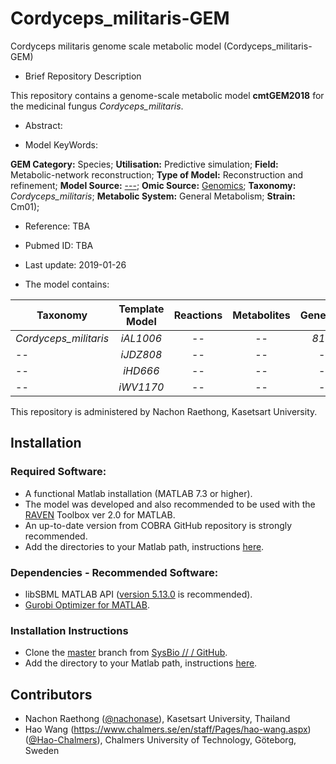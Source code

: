 # Cordyceps_militaris-GEM
Cordyceps militaris genome scale metabolic model (Cordyceps_militaris-GEM)

- Brief Repository Description

This repository contains a genome-scale metabolic model **cmtGEM2018** for the medicinal fungus _Cordyceps_militaris_.

- Abstract:

- Model KeyWords:

**GEM Category:** Species; **Utilisation:** Predictive simulation; **Field:** Metabolic-network reconstruction; **Type of Model:** Reconstruction and refinement; **Model Source:** [---](http://dx.doi.org////); **Omic Source:** [Genomics](http://dx.doi.org...); **Taxonomy:** _Cordyceps_militaris_; **Metabolic System:** General Metabolism; **Strain:** Cm01);

- Reference: TBA

- Pubmed ID: TBA

- Last update: 2019-01-26

- The model contains:

| Taxonomy | Template Model | Reactions | Metabolites| Genes |
| ------------- |:-------------:|:-------------:|:-------------:|-----:|
| _Cordyceps_militaris_ | _iAL1006_ | -- | -- | _818_ |
| -- | _iJDZ808_ | -- | -- | -- |
| -- | _iHD666_ | -- | -- | -- |
| -- | _iWV1170_ | -- | -- | -- |

This repository is administered by Nachon Raethong, Kasetsart University.



## Installation

### Required Software:

* A functional Matlab installation (MATLAB 7.3 or higher).
* The model was developed and also recommended to be used with the [RAVEN](https://github.com/SysBioChalmers/RAVEN) Toolbox ver 2.0 for MATLAB. 
* An up-to-date version from COBRA GitHub repository is strongly recommended.
* Add the directories to your Matlab path, instructions [here](https://se.mathworks.com/help/matlab/ref/addpath.html?requestedDomain=www.mathworks.com).

### Dependencies - Recommended Software:
* libSBML MATLAB API ([version 5.13.0](https://sourceforge.net/projects/sbml/files/libsbml/5.13.0/stable/MATLAB%20interface/)  is recommended).
* [Gurobi Optimizer for MATLAB](http://www.gurobi.com/registration/download-reg).


### Installation Instructions
* Clone the [master](https://github.com/nachonase/Cordyceps_militaris-GEM) branch from [SysBio // / GitHub](https://github.com/SysBioC...ers).
* Add the directory to your Matlab path, instructions [here](https://se.mathworks.com/help/matlab/ref/addpath.html?requestedDomain=www.mathworks.com).


## Contributors
* Nachon Raethong ([@nachonase](https://github.com/nachonasee)), Kasetsart University, Thailand
* Hao Wang (https://www.chalmers.se/en/staff/Pages/hao-wang.aspx) ([@Hao-Chalmers](https://github.com/Hao-Chalmers)), Chalmers University of Technology, Göteborg, Sweden
